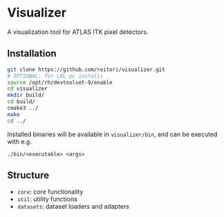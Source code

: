 # Visualizer

A visualization tool for ATLAS ITK pixel detectors.

## Installation

```bash
git clone https://github.com/reitori/visualizer.git
# OPTIONAL: for LBL pc installs
source /opt/rh/devtoolset-9/enable
cd visualizer
mkdir build/
cd build/
cmake3 ../
make
cd ../
```

Installed binaries will be available in `visualizer/bin`, and can be executed with e.g.
```
./bin/<executable> <args>
```

## Structure

- `core`: core functionality
- `util`: utility functions
- `datasets`: dataset loaders and adapters
